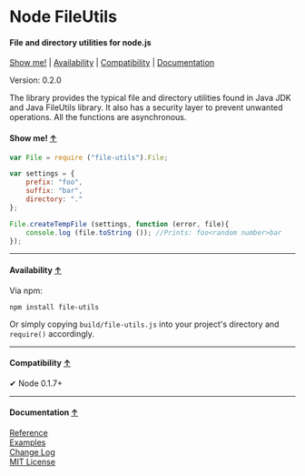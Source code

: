 <a name="start"></a>

Node FileUtils
==============

#### File and directory utilities for node.js ####

[Show me!](#showme) | [Availability](#availability) | [Compatibility](#compatibility) | [Documentation](#documentation)

Version: 0.2.0

The library provides the typical file and directory utilities found in Java JDK and Java FileUtils library.
It also has a security layer to prevent unwanted operations. All the functions are asynchronous.

<a name="showme"></a>
#### Show me! [↑](#start) ####

```javascript
var File = require ("file-utils").File;

var settings = {
	prefix: "foo",
	suffix: "bar",
	directory: "."
};

File.createTempFile (settings, function (error, file){
	console.log (file.toString ()); //Prints: foo<random number>bar
});
```

***

<a name="availability"></a>
#### Availability [↑](#start) ####

Via npm:

```
npm install file-utils
```

Or simply copying `build/file-utils.js` into your project's directory and `require()` accordingly.

***

<a name="compatibility"></a>
#### Compatibility [↑](#start) ####

✔ Node 0.1.7+

***

<a name="documentation"></a>
#### Documentation [↑](#start) ####
 
[Reference](https://github.com/Gagle/Node-FileUtils/wiki/Reference)  
[Examples](https://github.com/Gagle/Node-FileUtils/tree/master/examples)  
[Change Log](https://github.com/Gagle/Node-FileUtils/wiki/Change-Log)  
[MIT License](https://github.com/Gagle/Node-FileUtils/blob/master/LICENSE)